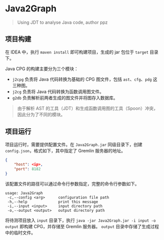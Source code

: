 # Java2Graph

> Using JDT to analyse Java code, author ppz

## 项目构建

在 IDEA 中，执行 `maven install` 即可构建项目，生成的 jar 包位于 `target` 目录下。

Java CPG 的构建主要分为三个模块：

- `j2cpg` 负责将 Java 代码转换为基础的 CPG 图文件，包括 `ast`、`cfg`、`pdg` 这三种图。
- `j2cg` 负责将 Java 代码转换为函数调用图文件。
- `g2db` 负责解析前两者生成的图文件并将图存入数据库。

> 由于解析 AST 的工具（JDT）和生成函数调用图的工具（Spoon）冲突，因此分为了不同的模块。

## 项目运行

项目运行时，需要提供配置文件。在 `Java2Graph.jar` 同级目录下，创建 `config.json`，格式如下，其中指定了 Gremlin 服务器的地址。

```json
{
    "host": <ip>,
    "port": 8182
}
```

该配置文件的路径可以通过命令行参数指定，完整的命令行参数如下。

```
usage: Java2Graph
 -c,--config <arg>      configuration file path
 -h,--help              print this message
 -i,--input <input>     input directory path
 -o,--output <output>   output directory path
```

将待测项目放入 `input` 目录下，执行 `java -jar Java2Graph.jar -i input -o output` 即构建 CPG，并存储至 Gremlin 服务器。
`output` 目录中存储了生成过程中的临时文件。
